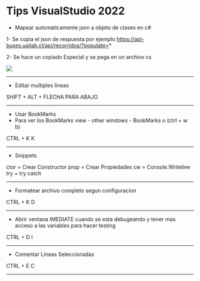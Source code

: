 # Tips VisualStudio 2022

- Mapear automaticamente json a objeto de clases en c#

1- Se copia el json de respuesta por ejemplo https://api-buses.uailab.cl/api/recorridos/?populate=*

2- Se hace un copiado Especial y se pega en un archivo cs

<img src="https://raw.githubusercontent.com/sebarach/documentacion-scharp/main/images/visualstudio1.png">

---

- Editar multiples lineas

SHIFT + ALT + FLECHA PARA ABAJO

---

- Usar BookMarks
- Para ver los BookMarks view - other windows - BookMarks o (ctrl + w b)

CTRL + K K

---

- Snippets

ctor = Crear Constructor
prop = Crear Propiedades
cw = Console.Writeline
try = try catch

---

- Formatear archivo completo segun configuracion 

CTRL + K D

---

- Abrir ventana IMEDIATE cuando se esta debugeando y tener mas acceso a las variables para hacer testing 

CTRL + D I

---


- Comentar Lineas Seleccionadas

CTRL + E C

---